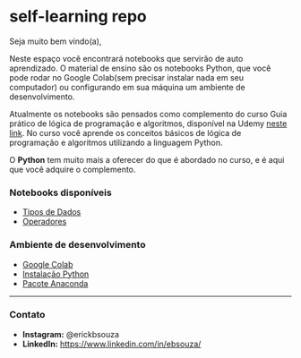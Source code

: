 # self-learning repo



Seja muito bem vindo(a),

Neste espaço você encontrará notebooks que servirão de auto aprendizado. O material de ensino são os notebooks Python, que você pode rodar no Google Colab(sem precisar instalar nada em seu computador) ou configurando em sua máquina um ambiente de desenvolvimento.

Atualmente os notebooks são pensados como complemento do curso Guia prático de lógica de programação e algoritmos, disponível na Udemy [neste link](https://www.udemy.com/course/guia-pratico-de-logica-de-programacao-e-algoritmos/?referralCode=E0B8C9D0BBD75E6947CE). No curso você aprende os conceitos básicos de lógica de programação e algoritmos utilizando a linguagem Python. 

O **Python** tem muito mais a oferecer do que é abordado no curso, e é aqui que você adquire o complemento.

### Notebooks disponíveis

- [Tipos de Dados](https://github.com/ebsouza/self-learning/blob/main/TiposDeDados.ipynb)
- [Operadores](https://github.com/ebsouza/self-learning/blob/main/Operadores.ipynb)


### Ambiente de desenvolvimento

- [Google Colab](https://colab.research.google.com/)
- [Instalação Python](https://www.python.org/)
- [Pacote Anaconda](https://www.anaconda.com/products/individual)


---

### Contato

- **Instagram:** @erickbsouza
- **LinkedIn:** https://www.linkedin.com/in/ebsouza/

